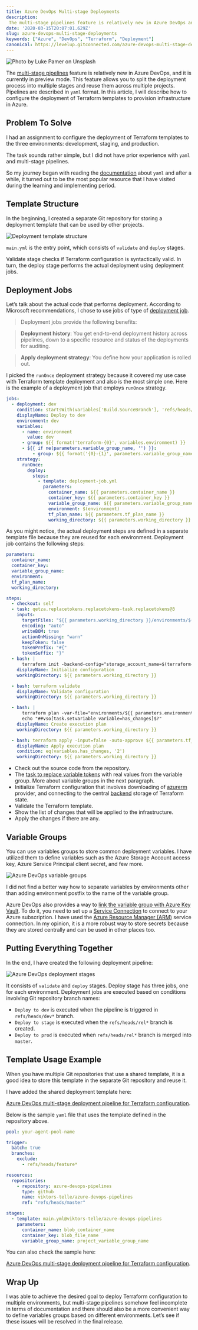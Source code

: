 ```yaml
---
title: Azure DevOps Multi-stage Deployments
description:
 The multi-stage pipelines feature is relatively new in Azure DevOps and allows you to split the deployment process into multiple stages and reuse then.
date: '2020-03-15T20:07:01.629Z'
slug: azure-devops-multi-stage-deployments
keywords: ["Azure", "DevOps", "Terraform", "Deployment"]
canonical: https://levelup.gitconnected.com/azure-devops-multi-stage-deployments-708a54700a85
---
```


![Photo by [Luke Pamer](https://unsplash.com/@luke_pamer?utm_source=medium&utm_medium=referral) on [Unsplash](https://unsplash.com?utm_source=medium&utm_medium=referral)](clouds.jpg)

The [multi-stage pipelines](https://docs.microsoft.com/en-us/azure/devops/pipelines/get-started/multi-stage-pipelines-experience?view=azure-devops) feature is relatively new in Azure DevOps, and it is currently in preview mode. This feature allows you to split the deployment process into multiple stages and reuse them across multiple projects. Pipelines are described in `yaml` format. In this article, I will describe how to configure the deployment of Terraform templates to provision infrastructure in Azure.

## Problem To Solve

I had an assignment to configure the deployment of Terraform templates to the three environments: development, staging, and production.

The task sounds rather simple, but I did not have prior experience with `yaml` and multi-stage pipelines.

So my journey began with reading the [documentation](https://docs.microsoft.com/en-us/azure/devops/pipelines/yaml-schema?view=azure-devops&tabs=schema%2Cparameter-schema) about `yaml` and after a while, it turned out to be the most popular resource that I have visited during the learning and implementing period.

## Template Structure

In the beginning, I created a separate Git repository for storing a deployment template that can be used by other projects.

![Deployment template structure](deployment-template-structure.png)

`main.yml` is the entry point, which consists of `validate`  and `deploy`  stages.

Validate stage checks if Terraform configuration is syntactically valid. In turn, the deploy stage performs the actual deployment using deployment jobs.

## Deployment Jobs

Let’s talk about the actual code that performs deployment. According to Microsoft recommendations, I chose to use jobs of type of [deployment job](https://docs.microsoft.com/en-us/azure/devops/pipelines/yaml-schema?view=azure-devops&tabs=schema%2Cparameter-schema#deployment-job).

> Deployment jobs provide the following benefits:

> **Deployment history**: You get end-to-end deployment history across pipelines, down to a specific resource and status of the deployments for auditing.

> **Apply deployment strategy**: You define how your application is rolled out.

I picked the `runOnce` deployment strategy because it covered my use case with Terraform template deployment and also is the most simple one. Here is the example of a deployment job that employs `runOnce` strategy.

```yaml
jobs:
  - deployment: dev
    condition: startsWith(variables['Build.SourceBranch'], 'refs/heads/dev')
    displayName: Deploy to dev
    environment: dev
    variables:
      - name: environment
        value: dev
      - group: ${{ format('terraform-{0}', variables.environment) }}
      - ${{ if ne(parameters.variable_group_name, '') }}:
          - group: ${{ format('{0}-{1}', parameters.variable_group_name, variables.environment) }}
    strategy:
      runOnce:
        deploy:
          steps:
            - template: deployment-job.yml
              parameters:
                container_name: ${{ parameters.container_name }}
                container_key: ${{ parameters.container_key }}
                variable_group_name: ${{ parameters.variable_group_name }}
                environment: $(environment)
                tf_plan_name: ${{ parameters.tf_plan_name }}
                working_directory: ${{ parameters.working_directory }}
```

As you might notice, the actual deployment steps are defined in a separate template file because they are reused for each environment. Deployment job contains the following steps:

```yaml
parameters:
  container_name:
  container_key:
  variable_group_name:
  environment:
  tf_plan_name:
  working_directory:

steps:
  - checkout: self
  - task: qetza.replacetokens.replacetokens-task.replacetokens@3
    inputs:
      targetFiles: "${{ parameters.working_directory }}/environments/${{ parameters.environment }}/*.tfvars => outputs/*.tfvars"
      encoding: "auto"
      writeBOM: true
      actionOnMissing: "warn"
      keepToken: false
      tokenPrefix: "#{"
      tokenSuffix: "}"
  - bash: |
      terraform init -backend-config="storage_account_name=$(terraform-state-storage-account-name)" -backend-config="container_name=${{ parameters.container_name }}" -backend-config="key=${{ format('{0}-{1}', parameters.environment, parameters.container_key) }}" -backend-config="access_key=$(terraform-state-access-key)" -input=false
    displayName: Initialize configuration
    workingDirectory: ${{ parameters.working_directory }}

  - bash: terraform validate
    displayName: Validate configuration
    workingDirectory: ${{ parameters.working_directory }}

  - bash: |
      terraform plan -var-file="environments/${{ parameters.environment }}/outputs/variables.tfvars" -var "azure_client_secret=$(azure-client-secret)" -input=false -detailed-exitcode -out=${{ parameters.tf_plan_name }}
      echo "##vso[task.setvariable variable=has_changes]$?"
    displayName: Create execution plan
    workingDirectory: ${{ parameters.working_directory }}

  - bash: terraform apply -input=false -auto-approve ${{ parameters.tf_plan_name }}
    displayName: Apply execution plan
    condition: eq(variables.has_changes, '2')
    workingDirectory: ${{ parameters.working_directory }}
```

* Check out the source code from the repository.
* The [task to replace variable tokens](https://marketplace.visualstudio.com/items?itemName=qetza.replacetokens) with real values from the variable group. More about variable groups in the next paragraph.
* Initialize Terraform configuration that involves downloading of [azurerm](https://www.terraform.io/docs/providers/azurerm/index.html) provider, and connecting to the central [backend](https://www.terraform.io/docs/backends/types/azurerm.html) storage of Terraform state.
* Validate the Terraform template.
* Show the list of changes that will be applied to the infrastructure.
* Apply the changes if there are any.

## Variable Groups

You can use variables groups to store common deployment variables. I have utilized them to define variables such as the Azure Storage Account access key, Azure Service Principal client secret, and few more.

![Azure DevOps variable groups](azure-devops-variable-groups.png)

I did not find a better way how to separate variables by environments other than adding environment postfix to the name of the variable group.

Azure DevOps also provides a way to [link the variable group with Azure Key Vault](https://docs.microsoft.com/en-us/azure/devops/pipelines/library/variable-groups?view=azure-devops&tabs=yaml#link-secrets-from-an-azure-key-vault). To do it, you need to set up a [Service Connection](https://docs.microsoft.com/en-us/azure/devops/pipelines/library/service-endpoints?view=azure-devops&tabs=yaml#create-a-service-connection) to connect to your Azure subscription. I have used the [Azure Resource Manager (ARM)](https://docs.microsoft.com/en-us/azure/devops/pipelines/library/service-endpoints?view=azure-devops&tabs=yaml#sep-azure-resource-manager) service connection. In my opinion, it is a more robust way to store secrets because they are stored centrally and can be used in other places too.

## Putting Everything Together

In the end, I have created the following deployment pipeline:

![Azure DevOps deployment stages](azure-devops-deployment-stages.png)

It consists of `validate` and `deploy` stages. Deploy stage has three jobs, one for each environment. Deployment jobs are executed based on conditions involving Git repository branch names:

* `Deploy to dev` is executed when the pipeline is triggered in `refs/heads/dev*` branch.
* `Deploy to stage` is executed when the `refs/heads/rel*` branch is created.
* `Deploy to prod` is executed when `refs/heads/rel*` branch is merged into `master`.

## Template Usage Example

When you have multiple Git repositories that use a shared template, it is a good idea to store this template in the separate Git repository and reuse it.

I have added the shared deployment template here:

[Azure DevOps multi-stage deployment pipeline for Terraform configuration](https://github.com/viktors-telle/azure-devops-terraform-pipeline-template).

Below is the sample `yaml` file that uses the template defined in the repository above.

```yaml
pool: your-agent-pool-name

trigger:
  batch: true
  branches:
    exclude:
      - refs/heads/feature*

resources:
  repositories:
    - repository: azure-devops-pipelines
      type: github
      name: viktors-telle/azure-devops-pipelines
      ref: "refs/heads/master"

stages:
  - template: main.yml@viktors-telle/azure-devops-pipelines
    parameters:
      container_name: blob_container_name
      container_key: blob_file_name
      variable_group_name: project_variable_group_name
```

You can also check the sample here:

[Azure DevOps multi-stage deployment pipeline for Terraform configuration](https://github.com/viktors-telle/azure-devops-terraform-pipeline-template).

## Wrap Up

I was able to achieve the desired goal to deploy Terraform configuration to multiple environments, but multi-stage pipelines somehow feel incomplete in terms of documentation and there should also be a more convenient way to define variables groups based on different environments. Let’s see if these issues will be resolved in the final release.
